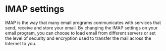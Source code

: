 [Title]: # (IMAP settings)
[Difficulty]: # (Beginner)
[Order]: # (54)

# IMAP settings

IMAP is the way that many email programs communicates with services that send, receive and store your email. By changing the IMAP settings on your email program, you can choose to load email from different servers or set the level of security and encryption used to transfer the mail across the Internet to you.